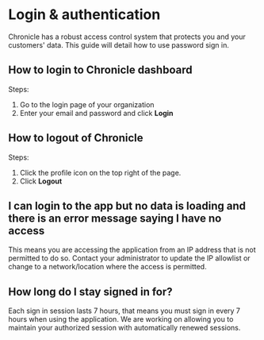 # Login & authentication

Chronicle has a robust access control system that protects you and your customers' data. This guide will detail how to use password sign in.

## How to login to Chronicle dashboard

Steps:

1. Go to the login page of your organization
2. Enter your email and password and click **Login**

## How to logout of Chronicle

Steps:

1. Click the profile icon on the top right of the page.
2. Click **Logout**

## I can login to the app but no data is loading and there is an error message saying I have no access

This means you are accessing the application from an IP address that is not permitted to do so. Contact your administrator to update the IP allowlist or change to a network/location where the access is permitted.

## How long do I stay signed in for?

Each sign in session lasts 7 hours, that means you must sign in every 7 hours when using the application. We are working on allowing you to maintain your authorized session with automatically renewed sessions.
